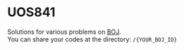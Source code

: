 # UOS841

Solutions for various problems on [BOJ](https://www.acmicpc.net/).  
You can share your codes at the directory: `/{YOUR_BOJ_ID}`  
